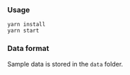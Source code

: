### Usage
```
yarn install
yarn start
```

### Data format
Sample data is stored in the `data` folder.
